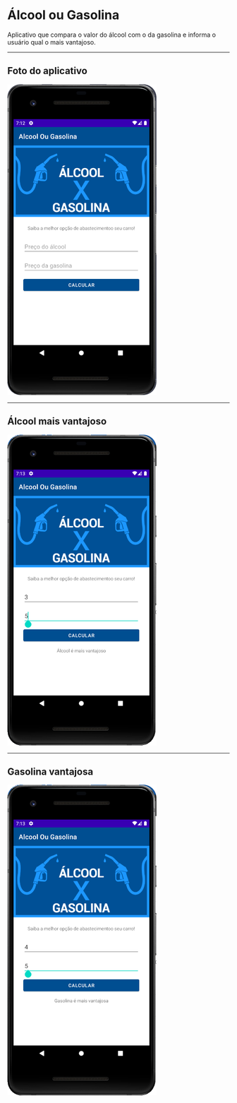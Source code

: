 # Álcool ou Gasolina

Aplicativo que compara o valor do álcool com o da gasolina e informa o usuário qual o mais vantajoso.

---

## Foto do aplicativo

![App](https://raw.githubusercontent.com/BrunoBrasolin/fatec/main/programacao-para-dispositivos-moveis/Aula03/AlcoolOuGasolina/readme-images/app.png)

---

## Álcool mais vantajoso

![Álcool](https://raw.githubusercontent.com/BrunoBrasolin/fatec/main/programacao-para-dispositivos-moveis/Aula03/AlcoolOuGasolina/readme-images/alcool.png)

---

## Gasolina vantajosa

![Gasolina](https://raw.githubusercontent.com/BrunoBrasolin/fatec/main/programacao-para-dispositivos-moveis/Aula03/AlcoolOuGasolina/readme-images/gasolina.png)
